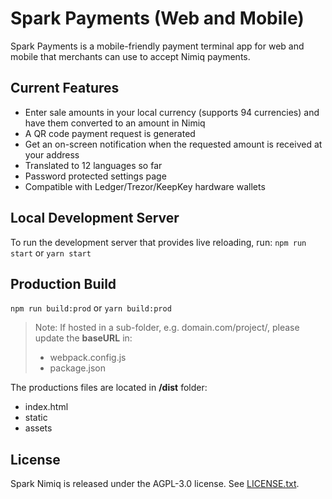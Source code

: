 # Spark Payments (Web and Mobile)

Spark Payments is a mobile-friendly payment terminal app for web and mobile that merchants can use to accept Nimiq payments.

## Current Features

* Enter sale amounts in your local currency (supports 94 currencies) and have them converted to an amount in Nimiq
* A QR code payment request is generated
* Get an on-screen notification when the requested amount is received at your address
* Translated to 12 languages so far
* Password protected settings page
* Compatible with Ledger/Trezor/KeepKey hardware wallets

## Local Development Server
To run the development server that provides live reloading, run:
```npm run start``` or  ```yarn start```

## Production Build
```npm run build:prod``` or  ```yarn build:prod```

> Note: If hosted in a sub-folder, e.g. domain.com/project/, please update the **baseURL** in:
> * webpack.config.js
> * package.json

The productions files are located in **/dist** folder:

 - index.html
 - static
 - assets

## License
Spark Nimiq is released under the AGPL-3.0 license. See [LICENSE.txt](https://github.com/rraallvv/spark-payments-nimiq-webpack/blob/master/LICENSE.txt).
